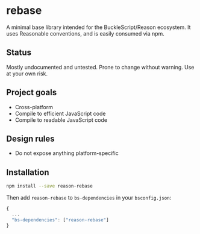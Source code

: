 # rebase
A minimal base library intended for the BuckleScript/Reason ecosystem. It uses Reasonable conventions, and is easily consumed via npm. 

## Status
Mostly undocumented and untested. Prone to change without warning. Use at your own risk.

## Project goals
* Cross-platform
* Compile to efficient JavaScript code
* Compile to readable JavaScript code

## Design rules
* Do not expose anything platform-specific

## Installation

```sh
npm install --save reason-rebase
```

Then add `reason-rebase` to `bs-dependencies` in your `bsconfig.json`:
```js
{
  ...
  "bs-dependencies": ["reason-rebase"]
}
```